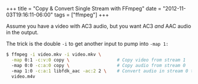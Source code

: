 +++
title = "Copy & Convert Single Stream with FFmpeg"
date  = "2012-11-03T19:16:11-06:00"
tags  = ["ffmpeg"]
+++

Assume you have a video with AC3 audio, but you want AC3 *and* AAC audio in the output.

The trick is the double `-i` to get another input to pump into `-map 1:`

~~~ sh
$ ffmpeg -i video.mkv -i video.mkv \
  -map 0:1 -c:v:0 copy \                  # Copy video from stream 1
  -map 0:0 -c:a:0 copy \                  # Copy audio from stream 0
  -map 1:0 -c:a:1 libfdk_aac -ac:2 2 \    # Convert audio in stream 0 to AAC
  video.m4v
~~~
